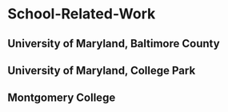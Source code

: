 # School-Related-Work

## University of Maryland, Baltimore County

## University of Maryland, College Park

## Montgomery College
